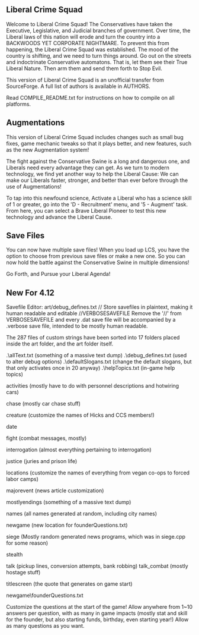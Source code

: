 ## Liberal Crime Squad

Welcome to Liberal Crime Squad! The Conservatives have taken the Executive, Legislative, and Judicial branches of government. Over time, the Liberal laws of this nation will erode and turn the country into a BACKWOODS YET CORPORATE NIGHTMARE. To prevent this from happening, the Liberal Crime Squad was established. The mood of the country is shifting, and we need to turn things around. Go out on the streets and indoctrinate Conservative automatons. That is, let them see their True Liberal Nature. Then arm them and send them forth to Stop Evil.

This version of Liberal Crime Squad is an unofficial transfer from SourceForge. A full list of authors is available in AUTHORS.

Read COMPILE_README.txt for instructions on how to compile on all platforms.

## Augmentations

This version of Liberal Crime Squad includes changes such as small bug fixes, game mechanic tweaks so that it plays better, and new features, such as the new Augmentation system!

The fight against the Conservative Swine is a long and dangerous one, and Liberals need every advantage they can get. As we turn to modern technology, we find yet another way to help the Liberal Cause: We can make our Liberals faster, stronger, and better than ever before through the use of Augmentations!

To tap into this newfound science, Activate a Liberal who has a science skill of 1 or greater, go into the 'D - Recruitment' menu, and '5 - Augment' task. From here, you can select a Brave Liberal Pioneer to test this new technology and advance the Liberal Cause.

## Save Files

You can now have multiple save files! When you load up LCS, you have the option to choose from previous save files or make a new one. So you can now hold the battle against the Conservative Swine in multiple dimensions!

Go Forth, and Pursue your Liberal Agenda!

## New For 4.12

Savefile Editor: art/debug_defines.txt
// Store savefiles in plaintext, making it human readable and editable
//VERBOSESAVEFILE
Remove the '//' from VERBOSESAVEFILE and every .dat save file will be accompanied by a .verbose save file, intended to be mostly human readable.

The 287 files of custom strings have been sorted into 17 folders placed inside the art folder, and the art folder itself.

.\allText.txt (something of a massive text dump)
.\debug_defines.txt (used to alter debug options)
.\defaultSlogans.txt (change the default slogans, but that only activates once in 20 anyway)
.\helpTopics.txt (in-game help topics)

activities (mostly have to do with personnel descriptions and hotwiring cars)

chase (mostly car chase stuff)

creature (customize the names of Hicks and CCS members!)

date

fight (combat messages, mostly)

interrogation (almost everything pertaining to interrogation)

justice (juries and prison life)

locations (customize the names of everything from vegan co-ops to forced labor camps)

majorevent (news article customization)

mostlyendings (something of a massive text dump)

names (all names generated at random, including city names)

newgame (new location for founderQuestions.txt)

siege (Mostly random generated news programs, which was in siege.cpp for some reason)

stealth

talk (pickup lines, conversion attempts, bank robbing)
talk_combat (mostly hostage stuff)

titlescreen (the quote that generates on game start)

newgame\founderQuestions.txt

Customize the questions at the start of the game! Allow anywhere from 1~10 answers per question, with as many in game impacts (mostly stat and skill for the founder, but also starting funds, birthday, even starting year!) Allow as many questions as you want.
